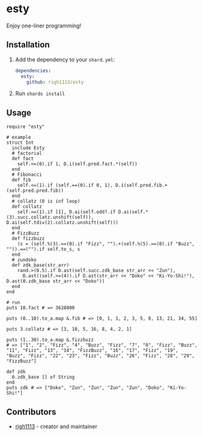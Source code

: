 # esty

Enjoy one-liner programming!

## Installation

1. Add the dependency to your `shard.yml`:

   ```yaml
   dependencies:
     esty:
       github: righ1113/esty
   ```

2. Run `shards install`

## Usage

```crystal
require "esty"

# example
struct Int
  include Esty
  # factorial
  def fact
    self.<=(0).if 1, D.i(self.pred.fact.*(self))
  end
  # Fibonacci
  def fib
    self.<=(1).if (self.==(0).if 0, 1), D.i(self.pred.fib.+(self.pred.pred.fib))
  end
  # collatz (0 is inf loop)
  def collatz
    self.==(1).if [1], D.ai(self.odd?.if D.ai(self.*(3).succ.collatz.unshift(self)), D.ai(self.tdiv(2).collatz.unshift(self)))
  end
  # FizzBuzz
  def fizzbuzz
    (s = (self.%(3).==(0).if "Fizz", "").+(self.%(5).==(0).if "Buzz", "")).==("").if self.to_s, s
  end
  # zundoko
  def zdk_base(str_arr)
    rand.>(0.5).if D.ast(self.succ.zdk_base str_arr << "Zun"),
      D.ast((self.>=(4)).if D.ast(str_arr << "Doko" << "Ki-Yo-Shi!"), D.ast(0.zdk_base str_arr << "Doko"))
  end
end

# run
puts 10.fact # => 3628800

puts (0..10).to_a.map &.fib # => [0, 1, 1, 2, 3, 5, 8, 13, 21, 34, 55]

puts 3.collatz # => [3, 10, 5, 16, 8, 4, 2, 1]

puts (1..30).to_a.map &.fizzbuzz
# => ["1", "2", "Fizz", "4", "Buzz", "Fizz", "7", "8", "Fizz", "Buzz", "11", "Fizz", "13", "14", "FizzBuzz", "16", "17", "Fizz", "19", "Buzz", "Fizz", "22", "23", "Fizz", "Buzz", "26", "Fizz", "28", "29", "FizzBuzz"]

def zdk
  0.zdk_base [] of String
end
puts zdk # => ["Doko", "Zun", "Zun", "Zun", "Zun", "Doko", "Ki-Yo-Shi!"]
```

## Contributors

- [righ1113](https://github.com/righ1113) - creator and maintainer
